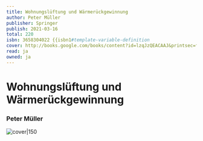 ```yaml
---
title: Wohnungslüftung und Wärmerückgewinnung
author: Peter Müller
publisher: Springer
publish: 2021-03-16
total: 220
isbn: 3658304022 {{isbn1#template-variable-definition
cover: http://books.google.com/books/content?id=lzqJzQEACAAJ&printsec=frontcover&img=1&zoom=1&source=gbs_api
read: ja
owned: ja
---
```


# Wohnungslüftung und Wärmerückgewinnung
### Peter Müller
![cover|150](http://books.google.com/books/content?id=lzqJzQEACAAJ&printsec=frontcover&img=1&zoom=1&source=gbs_api)